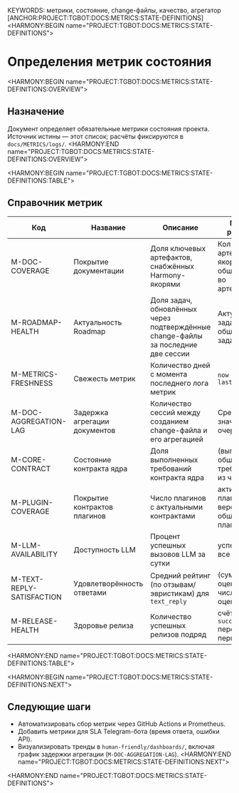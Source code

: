 KEYWORDS: метрики, состояние, change-файлы, качество, агрегатор
[ANCHOR:PROJECT:TGBOT:DOCS:METRICS:STATE-DEFINITIONS]
<HARMONY:BEGIN name="PROJECT:TGBOT:DOCS:METRICS:STATE-DEFINITIONS">
# Определения метрик состояния

<HARMONY:BEGIN name="PROJECT:TGBOT:DOCS:METRICS:STATE-DEFINITIONS:OVERVIEW">
## Назначение
Документ определяет обязательные метрики состояния проекта. Источник истины — этот список; расчёты фиксируются в `docs/METRICS/logs/`.
<HARMONY:END name="PROJECT:TGBOT:DOCS:METRICS:STATE-DEFINITIONS:OVERVIEW">

<HARMONY:BEGIN name="PROJECT:TGBOT:DOCS:METRICS:STATE-DEFINITIONS:TABLE">
## Справочник метрик
| Код | Название | Описание | Метод расчёта | Порог |
|-----|----------|----------|---------------|-------|
| M-DOC-COVERAGE | Покрытие документации | Доля ключевых артефактов, снабжённых Harmony-якорями | Кол-во артефактов с якорями / общее кол-во артефактов | ≥ 0.9 |
| M-ROADMAP-HEALTH | Актуальность Roadmap | Доля задач, обновлённых через подтверждённые change-файлы за последние две сессии | Актуальные задачи / общее число задач | ≥ 0.8 |
| M-METRICS-FRESHNESS | Свежесть метрик | Количество дней с момента последнего лога метрик | `now - last_log_days` | ≤ 1 |
| M-DOC-AGGREGATION-LAG | Задержка агрегации документов | Количество сессий между созданием change-файла и его агрегацией | Среднее значение по очереди | ≤ 3 |
| M-CORE-CONTRACT | Состояние контракта ядра | Доля выполненных требований контракта ядра | (выполнено / общее число требований) из чек-листа | ≥ 0.85 |
| M-PLUGIN-COVERAGE | Покрытие контрактов плагинов | Число плагинов с актуальными контрактами | активные плагины с версиями / общее число плагинов | =1 |
| M-LLM-AVAILABILITY | Доступность LLM | Процент успешных вызовов LLM за сутки | успешные / все вызовы | ≥ 0.97 |
| M-TEXT-REPLY-SATISFACTION | Удовлетворённость ответами | Средний рейтинг (по отзывам/эвристикам) для `text_reply` | (сумма оценок / число оценок) | ≥ 4.2 из 5 |
| M-RELEASE-HEALTH | Здоровье релиза | Количество успешных релизов подряд | счётчик `success` перед первым `fail` | ≥ 3 |
<HARMONY:END name="PROJECT:TGBOT:DOCS:METRICS:STATE-DEFINITIONS:TABLE">

<HARMONY:BEGIN name="PROJECT:TGBOT:DOCS:METRICS:STATE-DEFINITIONS:NEXT">
## Следующие шаги
- Автоматизировать сбор метрик через GitHub Actions и Prometheus.
- Добавить метрики для SLA Telegram-бота (время ответа, ошибки API).
- Визуализировать тренды в `human-friendly/dashboards/`, включая график задержки агрегации (`M-DOC-AGGREGATION-LAG`).
<HARMONY:END name="PROJECT:TGBOT:DOCS:METRICS:STATE-DEFINITIONS:NEXT">

<HARMONY:END name="PROJECT:TGBOT:DOCS:METRICS:STATE-DEFINITIONS">
